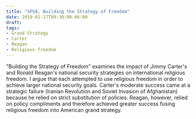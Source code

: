 ```yaml
---
title: "SPSA, Building the Strategy of Freedom"
date: 2019-01-17T09:30:00-06:00
draft:
tags:
- Grand Strategy
- Carter
- Reagan
- Religious Freedom
---
```


"Building the Strategy of Freedom" examines the impact of Jimmy Carter's and Ronald Reagan's national security strategies on international religious freedom. I argue that each attempted to use religious freedom in order to achieve larger national security goals. Carter's moderate success came at a strategic failure (Iranian Revolution and Soviet Invasion of Afghanistan) because he relied on strict substitution of policies. Reagan, however, relied on policy compliments and therefore achieved greater success fusing religious freedom into American grand strategy.

